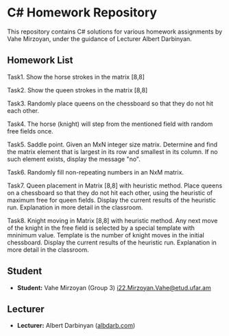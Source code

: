 # C# Homework Repository

This repository contains C# solutions for various homework assignments by Vahe Mirzoyan, under the guidance of Lecturer Albert Darbinyan.

## Homework List

Task1.  Show the horse strokes in the matrix [8,8]

Task2.  Show the queen strokes in the matrix [8,8]

Task3. Randomly place queens on the chessboard so that they do not hit each other.

Task4. The horse (knight) will step from the mentioned field with random free fields once.

Task5. Saddle point. Given an MxN integer size matrix. Determine and find the matrix element that is largest in its row and smallest in its column. If no such element exists, display the message "no".

Task6. Randomly fill non-repeating numbers in an NxM matrix.

Task7. Queen placement in Matrix [8,8] with heuristic method. Place queens on a chessboard so that
they do not hit each other, using the heuristic of maximum free for queen fields. Display the current results
of the heuristic run. Explanation in more detail in the classroom.

Task8. Knight moving in Matrix [8,8] with heuristic method. Any next move of the knight in the free
field is selected by a special template with mninimum value. Template is the number of knight moves in the
initial chessboard. Display the current results of the heuristic run. Explanation in more detail in the
classroom.

## Student
- **Student:** Vahe Mirzoyan (Group 3) [i22.Mirzoyan.Vahe@etud.ufar.am](mailto:i22.Mirzoyan.Vahe@etud.ufar.am)

## Lecturer
- **Lecturer:** Albert Darbinyan ([albdarb.com](http://albdarb.com))

